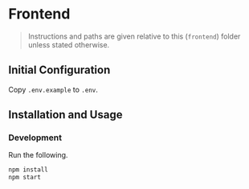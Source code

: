 # Frontend

> Instructions and paths are given relative to this (`frontend`) folder unless stated otherwise.

## Initial Configuration

Copy `.env.example` to `.env`.

## Installation and Usage

### Development

Run the following.

```bash
npm install
npm start
```